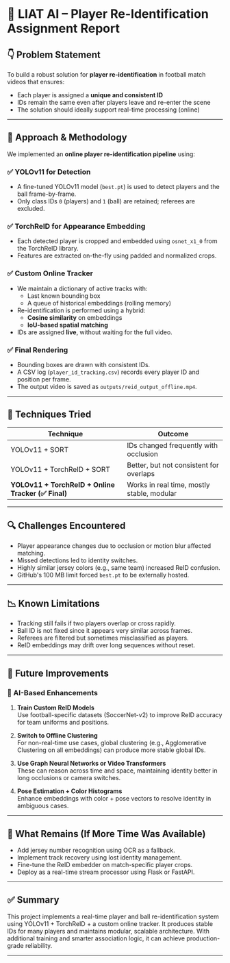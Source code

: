 # 📄 LIAT AI – Player Re-Identification Assignment Report

## 👇 Problem Statement

To build a robust solution for **player re-identification** in football match videos that ensures:
- Each player is assigned a **unique and consistent ID**
- IDs remain the same even after players leave and re-enter the scene
- The solution should ideally support real-time processing (online)

---

## 🧩 Approach & Methodology

We implemented an **online player re-identification pipeline** using:

### ✅ YOLOv11 for Detection
- A fine-tuned YOLOv11 model (`best.pt`) is used to detect players and the ball frame-by-frame.
- Only class IDs `0` (players) and `1` (ball) are retained; referees are excluded.

### ✅ TorchReID for Appearance Embedding
- Each detected player is cropped and embedded using `osnet_x1_0` from the TorchReID library.
- Features are extracted on-the-fly using padded and normalized crops.

### ✅ Custom Online Tracker
- We maintain a dictionary of active tracks with:
  - Last known bounding box
  - A queue of historical embeddings (rolling memory)
- Re-identification is performed using a hybrid:
  - **Cosine similarity** on embeddings
  - **IoU-based spatial matching**
- IDs are assigned **live**, without waiting for the full video.

### ✅ Final Rendering
- Bounding boxes are drawn with consistent IDs.
- A CSV log (`player_id_tracking.csv`) records every player ID and position per frame.
- The output video is saved as `outputs/reid_output_offline.mp4`.

---

## 🧪 Techniques Tried

| Technique | Outcome |
|----------|---------|
| YOLOv11 + SORT | IDs changed frequently with occlusion |
| YOLOv11 + TorchReID + SORT | Better, but not consistent for overlaps |
| **YOLOv11 + TorchReID + Online Tracker (✅ Final)** | Works in real time, mostly stable, modular |

---

## 🔍 Challenges Encountered

- Player appearance changes due to occlusion or motion blur affected matching.
- Missed detections led to identity switches.
- Highly similar jersey colors (e.g., same team) increased ReID confusion.
- GitHub's 100 MB limit forced `best.pt` to be externally hosted.

---

## 📉 Known Limitations

- Tracking still fails if two players overlap or cross rapidly.
- Ball ID is not fixed since it appears very similar across frames.
- Referees are filtered but sometimes misclassified as players.
- ReID embeddings may drift over long sequences without reset.

---

## 🚀 Future Improvements

### 🧠 AI-Based Enhancements

1. **Train Custom ReID Models**  
   Use football-specific datasets (SoccerNet-v2) to improve ReID accuracy for team uniforms and positions.

2. **Switch to Offline Clustering**  
   For non-real-time use cases, global clustering (e.g., Agglomerative Clustering on all embeddings) can produce more stable global IDs.

3. **Use Graph Neural Networks or Video Transformers**  
   These can reason across time and space, maintaining identity better in long occlusions or camera switches.

4. **Pose Estimation + Color Histograms**  
   Enhance embeddings with color + pose vectors to resolve identity in ambiguous cases.

---

## 📂 What Remains (If More Time Was Available)

- Add jersey number recognition using OCR as a fallback.
- Implement track recovery using lost identity management.
- Fine-tune the ReID embedder on match-specific player crops.
- Deploy as a real-time stream processor using Flask or FastAPI.

---

## ✅ Summary

This project implements a real-time player and ball re-identification system using YOLOv11 + TorchReID + a custom online tracker. It produces stable IDs for many players and maintains modular, scalable architecture. With additional training and smarter association logic, it can achieve production-grade reliability.

---
